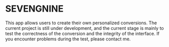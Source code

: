 # SEVENGNINE
This app allows users to create their own personalized conversions. The current project is still under development, and the current stage is mainly to test the correctness of the conversion and the integrity of the interface. If you encounter problems during the test, please contact me.
